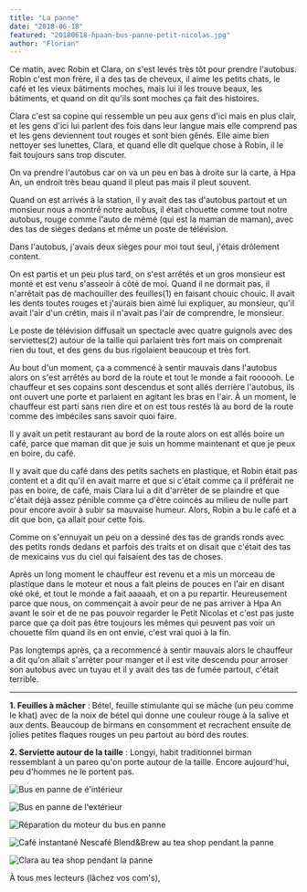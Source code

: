 ```yaml
---
title: "La panne"
date: "2018-06-18"
featured: "20180618-hpaan-bus-panne-petit-nicolas.jpg"
author: "Florian"
---
```


Ce matin, avec Robin et Clara, on s'est levés très tôt pour prendre l'autobus.
Robin c'est mon frère, il a des tas de cheveux, il aime les petits chats, le
café et les vieux bâtiments moches, mais lui il les trouve beaux, les bâtiments,
et quand on dit qu'ils sont moches ça fait des histoires.

Clara c'est sa copine qui ressemble un peu aux gens d'ici mais en plus clair, et
les gens d'ici lui parlent des fois dans leur langue mais elle comprend pas et
les gens deviennent tout rouges et sont bien gênés. Elle aime bien nettoyer ses
lunettes, Clara, et quand elle dit quelque chose à Robin, il le fait toujours
sans trop discuter.

On va prendre l'autobus car on va un peu en bas à droite sur la carte, à Hpa An,
un endroit très beau quand il pleut pas mais il pleut souvent.

Quand on est arrivés à la station, il y avait des tas d'autobus partout et un
monsieur nous a montré notre autobus, il était chouette comme tout notre
autobus, rouge comme l'auto de mémé (qui est la maman de maman), avec des tas de
sièges dedans et même un poste de télévision.

Dans l'autobus, j'avais deux sièges pour moi tout seul, j'étais drôlement
content.

On est partis et un peu plus tard, on s'est arrêtés et un gros monsieur est
monté et est venu s'asseoir à côté de moi. Quand il ne dormait pas, il
n'arrêtait pas de machouiller des feuilles(1) en faisant chouic chouic. Il avait
les dents toutes rouges et j'aurais bien aimé lui expliquer, au monsieur, qu'il
avait l'air d'un crétin, mais il n'avait pas l'air de comprendre, le monsieur.

Le poste de télévision diffusait un spectacle avec quatre guignols avec des
serviettes(2) autour de la taille qui parlaient très fort mais on comprenait
rien du tout, et des gens du bus rigolaient beaucoup et très fort.

Au bout d'un moment, ça a commencé à sentir mauvais dans l'autobus alors on
s'est arrêtés au bord de la route et tout le monde a fait roooooh. Le chauffeur
et ses copains sont descendus et sont allés derrière l'autobus, ils ont ouvert
une porte et parlaient en agitant les bras en l'air. À un moment, le chauffeur
est parti sans rien dire et on est tous restés là au bord de la route comme des
imbéciles sans savoir quoi faire.

Il y avait un petit restaurant au bord de la route alors on est allés boire un
café, parce que maman dit que je suis un homme maintenant et que je peux en
boire, du café.

Il y avait que du café dans des petits sachets en plastique, et Robin était pas
content et a dit qu'il en avait marre et que si c'était comme ça il préférait ne
pas en boire, de café, mais Clara lui a dit d'arrêter de se plaindre et que
c'était déjà assez pénible comme ça d'être coincés au milieu de nulle part pour
encore avoir à subir sa mauvaise humeur. Alors, Robin a bu le café et a dit que
bon, ça allait pour cette fois.

Comme on s'ennuyait un peu on a dessiné des tas de grands ronds avec des petits
ronds dedans et parfois des traits et on disait que c'était des tas de mexicains
vus du ciel qui faisaient des tas de choses.

Après un long moment le chauffeur est revenu et a mis un morceau de plastique
dans le moteur et nous a fait pleins de pouces en l'air en disant oké oké, et
tout le monde a fait aaaaah, et on a pu repartir. Heureusement parce que nous,
on commençait à avoir peur de ne pas arriver à Hpa An avant le soir et de ne pas
pouvoir regarder le Petit Nicolas et c'est pas juste parce que ça doit pas être
toujours les mêmes qui peuvent pas voir un chouette film quand ils en ont envie,
c'est vrai quoi à la fin.

Pas longtemps après, ça a recommencé à sentir mauvais alors le chauffeur a dit
qu'on allait s'arrêter pour manger et il est vite descendu pour arroser son
autobus avec un tuyau et il y avait des tas de fumée partout, c'était terrible.

---

**1. Feuilles à mâcher** : Bétel, feuille stimulante qui se mâche (un peu comme
le khat) avec de la noix de bétel qui donne une couleur rouge à la salive et aux
dents. Beaucoup de birmans en consomment et recrachent ensuite de jolies petites
flaques rouges un peu partout au bord des routes.

**2. Serviette autour de la taille** : Longyi, habit traditionnel birman
ressemblant à un pareo qu'on porte autour de la taille. Encore aujourd'hui, peu
d'hommes ne le portent pas.

![Bus en panne de é'intérieur](20180615-hpaan-bus-panne-tele.jpg)

![Bus en panne de l'extérieur](20180615-hpaan-bus-panne.jpg)

![Réparation du moteur du bus en panne](20180615-hpaan-bus-panne-moteur.jpg)

![Café instantané Nescafé Blend&Brew au tea shop pendant la panne](20180615-hpaan-bus-panne-teashop-cafe.jpg)

![Clara au tea shop pendant la panne](20180615-hpaan-bus-panne-teashop-clara.jpg)

À tous mes lecteurs (lâchez vos com's),
